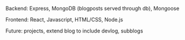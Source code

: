 Backend: Express, MongoDB (blogposts served through db), Mongoose

Frontend: React, Javascript, HTML/CSS, Node.js 

Future: projects, extend blog to include devlog, subblogs
